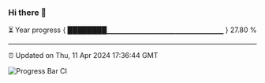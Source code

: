 ### Hi there 👋

⏳ Year progress { ████████▁▁▁▁▁▁▁▁▁▁▁▁▁▁▁▁▁▁▁▁▁▁ } 27.80 %

---

⏰ Updated on Thu, 11 Apr 2024 17:36:44 GMT

![Progress Bar CI](https://github.com/IshwaranRudhara/GIT-ACTION/workflows/Progress%20Bar%20CI/badge.svg)

